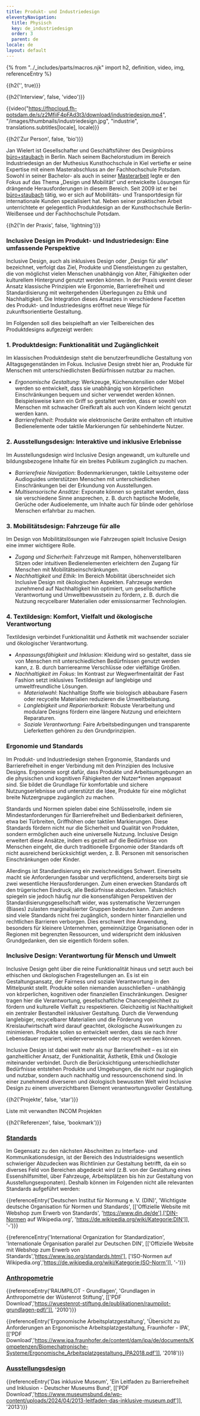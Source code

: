 ```yaml
---
title: Produkt- und Industriedesign
eleventyNavigation:
  title: Physisch
  key: de_industriedesign
  order: 3
  parent: de
locale: de
layout: default
---
```


{% from "../_includes/parts/macros.njk" import h2, definition, video, img, referenceEntry %}

{{h2('', true)}}

{{h2('Interview', false, 'video')}}

{{video("https://fhpcloud.fh-potsdam.de/s/z2MfiiF4pFAd3t3/download/industriedesign.mp4", "/images/thumbnails/industriedesign.jpg", "industrie", translations.subtitles[locale], locale)}}

{{h2('Zur Person', false, 'bio')}}

Jan Wielert ist Gesellschafter und Geschäftsführer des Designbüros [büro+staubach](https://buero-staubach.de/) in Berlin. Nach seinem Bachelorstudium im Bereich Industriedesign an der Muthesius Kunsthochschule in Kiel vertiefte er seine Expertise mit einem Masterabschluss an der Fachhochschule Potsdam. Sowohl in seiner Bachelor- als auch in seiner [Masterarbeit](https://opac.fh-potsdam.de/00/katkey/148765) legte er den Fokus auf das Thema „Design und Mobilität“ und entwickelte Lösungen für drängende Herausforderungen in diesem Bereich. Seit 2009 ist er bei [büro+staubach](https://buero-staubach.de/) tätig, wo er sich auf Mobilitäts- und Transportdesign für internationale Kunden spezialisiert hat. Neben seiner praktischen Arbeit unterrichtete er gelegentlich Produktdesign an der Kunsthochschule Berlin-Weißensee und der Fachhochschule Potsdam.

{{h2('In der Praxis', false, 'lightning')}}

### Inclusive Design im Produkt- und Industriedesign: Eine umfassende Perspektive

Inclusive Design, auch als inklusives Design oder „Design für alle“ bezeichnet, verfolgt das Ziel, Produkte und Dienstleistungen zu gestalten, die von möglichst vielen Menschen unabhängig von Alter, Fähigkeiten oder kulturellem Hintergrund genutzt werden können. In der Praxis vereint dieser Ansatz klassische Prinzipien wie Ergonomie, Barrierefreiheit und Standardisierung mit weitergehenden Überlegungen zu Ethik und Nachhaltigkeit. Die Integration dieses Ansatzes in verschiedene Facetten des Produkt- und Industriedesigns eröffnet neue Wege für zukunftsorientierte Gestaltung.

Im Folgenden soll dies beispielhaft an vier Teilbereichen des Produktdesigns aufgezeigt werden:

### 1. Produktdesign: Funktionalität und Zugänglichkeit

Im klassischen Produktdesign steht die benutzerfreundliche Gestaltung von Alltagsgegenständen im Fokus. Inclusive Design strebt hier an, Produkte für Menschen mit unterschiedlichsten Bedürfnissen nutzbar zu machen.

- *Ergonomische Gestaltung*: Werkzeuge, Küchenutensilien oder Möbel werden so entwickelt, dass sie unabhängig von körperlichen Einschränkungen bequem und sicher verwendet werden können. Beispielsweise kann ein Griff so gestaltet werden, dass er sowohl von Menschen mit schwacher Greifkraft als auch von Kindern leicht genutzt werden kann.
- *Barrierefreiheit*: Produkte wie elektronische Geräte enthalten oft intuitive Bedienelemente oder taktile Markierungen für sehbehinderte Nutzer.

### 2. Ausstellungsdesign: Interaktive und inklusive Erlebnisse

Im Ausstellungsdesign wird Inclusive Design angewandt, um kulturelle und bildungsbezogene Inhalte für ein breites Publikum zugänglich zu machen.

- *Barrierefreie Navigation*: Bodenmarkierungen, taktile Leitsysteme oder Audioguides unterstützen Menschen mit unterschiedlichen Einschränkungen bei der Erkundung von Ausstellungen.
- *Multisensorische Ansätze*: Exponate können so gestaltet werden, dass sie verschiedene Sinne ansprechen, z. B. durch haptische Modelle, Gerüche oder Audioelemente, um Inhalte auch für blinde oder gehörlose Menschen erfahrbar zu machen.

### 3. Mobilitätsdesign: Fahrzeuge für alle

Im Design von Mobilitätslösungen wie Fahrzeugen spielt Inclusive Design eine immer wichtigere Rolle.

- *Zugang und Sicherheit*: Fahrzeuge mit Rampen, höhenverstellbaren Sitzen oder intuitiven Bedienelementen erleichtern den Zugang für Menschen mit Mobilitätseinschränkungen.
- *Nachhaltigkeit und Ethik*: Im Bereich Mobilität überschneidet sich Inclusive Design mit ökologischen Aspekten. Fahrzeuge werden zunehmend auf Nachhaltigkeit hin optimiert, um gesellschaftliche Verantwortung und Umweltbewusstsein zu fördern, z. B. durch die Nutzung recycelbarer Materialien oder emissionsarmer Technologien.

### 4. Textildesign: Komfort, Vielfalt und ökologische Verantwortung

Textildesign verbindet Funktionalität und Ästhetik mit wachsender sozialer und ökologischer Verantwortung.

- *Anpassungsfähigkeit und Inklusion*: Kleidung wird so gestaltet, dass sie von Menschen mit unterschiedlichen Bedürfnissen genutzt werden kann, z. B. durch barrierearme Verschlüsse oder vielfältige Größen.
- *Nachhaltigkeit im Fokus*: Im Kontrast zur Wegwerfmentalität der Fast Fashion setzt inklusives Textildesign auf langlebige und umweltfreundliche Lösungen.
  - *Materialwahl*: Nachhaltige Stoffe wie biologisch abbaubare Fasern oder recycelte Materialien reduzieren die Umweltbelastung.
  - *Langlebigkeit und Reparierbarkeit*: Robuste Verarbeitung und modulare Designs fördern eine längere Nutzung und erleichtern Reparaturen.
  - *Soziale Verantwortung*: Faire Arbeitsbedingungen und transparente Lieferketten gehören zu den Grundprinzipien.

### Ergonomie und Standards

Im Produkt- und Industriedesign stehen Ergonomie, Standards und Barrierefreiheit in enger Verbindung mit den Prinzipien des Inclusive Designs. Ergonomie sorgt dafür, dass Produkte und Arbeitsumgebungen an die physischen und kognitiven Fähigkeiten der Nutzer\*innen angepasst sind. Sie bildet die Grundlage für komfortable und sichere Nutzungserlebnisse und unterstützt die Idee, Produkte für eine möglichst breite Nutzergruppe zugänglich zu machen.

Standards und Normen spielen dabei eine Schlüsselrolle, indem sie Mindestanforderungen für Barrierefreiheit und Bedienbarkeit definieren, etwa bei Türbreiten, Griffhöhen oder taktilen Markierungen. Diese Standards fördern nicht nur die Sicherheit und Qualität von Produkten, sondern ermöglichen auch eine universelle Nutzung. Inclusive Design erweitert diese Ansätze, indem es gezielt auf die Bedürfnisse von Menschen eingeht, die durch traditionelle Ergonomie oder Standards oft nicht ausreichend berücksichtigt werden, z. B. Personen mit sensorischen Einschränkungen oder Kinder.

Allerdings ist Standardisierung ein zweischneidiges Schwert. Einerseits macht sie Anforderungen fassbar und verpflichtend, andererseits birgt sie zwei wesentliche Herausforderungen. Zum einen erwecken Standards oft den trügerischen Eindruck, alle Bedürfnisse abzudecken. Tatsächlich spiegeln sie jedoch häufig nur die konsensfähigen Perspektiven der Standardisierungsgesellschaft wider, was systematische Verzerrungen (Biases) zulasten marginalisierter Gruppen bedeuten kann. Zum anderen sind viele Standards nicht frei zugänglich, sondern hinter finanziellen und rechtlichen Barrieren verborgen. Dies erschwert ihre Anwendung, besonders für kleinere Unternehmen, gemeinnützige Organisationen oder in Regionen mit begrenzten Ressourcen, und widerspricht dem inklusiven Grundgedanken, den sie eigentlich fördern sollen.

### Inclusive Design: Verantwortung für Mensch und Umwelt

Inclusive Design geht über die reine Funktionalität hinaus und setzt auch bei ethischen und ökologischen Fragestellungen an. Es ist ein Gestaltungsansatz, der Fairness und soziale Verantwortung in den Mittelpunkt stellt. Produkte sollen niemanden ausschließen – unabhängig von körperlichen, kognitiven oder finanziellen Einschränkungen. Designer tragen hier die Verantwortung, gesellschaftliche Chancengleichheit zu fördern und kulturelle Vielfalt zu respektieren. Gleichzeitig ist Nachhaltigkeit ein zentraler Bestandteil inklusiver Gestaltung. Durch die Verwendung langlebiger, recycelbarer Materialien und die Förderung von Kreislaufwirtschaft wird darauf geachtet, ökologische Auswirkungen zu minimieren. Produkte sollen so entwickelt werden, dass sie nach ihrer Lebensdauer repariert, wiederverwendet oder recycelt werden können.

Inclusive Design ist dabei weit mehr als nur Barrierefreiheit – es ist ein ganzheitlicher Ansatz, der Funktionalität, Ästhetik, Ethik und Ökologie miteinander verbindet. Durch die Berücksichtigung unterschiedlichster Bedürfnisse entstehen Produkte und Umgebungen, die nicht nur zugänglich und nutzbar, sondern auch nachhaltig und ressourcenschonend sind. In einer zunehmend diverseren und ökologisch bewussten Welt wird Inclusive Design zu einem unverzichtbaren Element verantwortungsvoller Gestaltung.

{{h2('Projekte', false, 'star')}}

Liste mit verwandten INCOM Projekten

{{h2('Referenzen', false, 'bookmark')}}

### <ins>Standards</ins>

Im Gegensatz zu den nächsten Abschnitten zu Interface- und Kommunikationsdesign, ist der Bereich des Industrialdesigns wesentlich schwieriger Abzudecken was Richtlinien zur Gestaltung betrifft, da ein so diverses Feld von Bereichen abgedeckt wird (z.B. von der Gestaltung eines Essenshilfsmittel, über Fahrzeuge, Arbeitsplätzen bis hin zur Gestaltung von Ausstellungsexponaten). Deshalb können im Folgenden nicht alle relevanten Standards aufgeführt werden:

{{referenceEntry('Deutschen Institut für Normung e. V. (DIN)', 'Wichtigste deutsche Organisation für Normen und Standards', [['Offizielle Website mit Webshop zum Erwerb von Standards', 'https://www.din.de/de'],['DIN-Normen auf Wikipedia.org', 'https://de.wikipedia.org/wiki/Kategorie:DIN']], '-')}}

{{referenceEntry('International Organization for Standardization', 'Internationale Organisation parallel zur Deutschen DIN', [['Offizielle Website mit Webshop zum Erwerb von Standards','https://www.iso.org/standards.html'], ['ISO-Normen auf Wikipedia.org','https://de.wikipedia.org/wiki/Kategorie:ISO-Norm']], '-')}}

### <ins>Anthropometrie</ins>

{{referenceEntry('RAUMPILOT - Grundlagen', 'Grundlagen in Anthropometrie der Wüstenrot Stiftung', [['PDF Download','https://wuestenrot-stiftung.de/publikationen/raumpilot-grundlagen-pdf/']], '2010')}}

{{referenceEntry('Ergonomische Arbeitsplatzgestaltung', 'Übersicht zu Anforderungen an Ergonomische Arbeitsplatzgestaltung, Fraunhofer - IPA', [['PDF Download','https://www.ipa.fraunhofer.de/content/dam/ipa/de/documents/Kompetenzen/Biomechatronische-Systeme/Ergonomische_Arbeitsplatzgestaltung_IPA2018.pdf']], '2018')}}

### <ins>Ausstellungsdesign</ins>

{{referenceEntry('Das inklusive Museum', 'Ein Leitfaden zu Barrierefreiheit und Inklusion - Deutscher Museums Bund', [['PDF Download','https://www.museumsbund.de/wp-content/uploads/2024/04/2013-leitfaden-das-inklusive-museum.pdf']], '2013')}}

